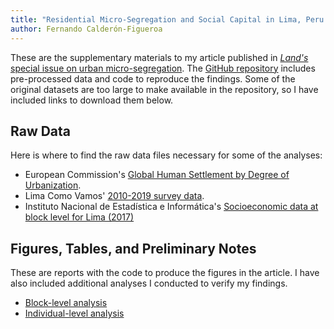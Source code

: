 ```yaml
---
title: "Residential Micro-Segregation and Social Capital in Lima, Peru: Supplementary Material"
author: Fernando Calderón-Figueroa
---
```


These are the supplementary materials to my article published in [*Land's* special issue on urban micro-segregation](https://www.mdpi.com/journal/land/special_issues/938S2A99L1). The [GitHub repository](https://github.com/fcalderonfigueroa/land_microsegregation_lima) includes pre-processed data and code to reproduce the findings. Some of the original datasets are too large to make available in the repository, so I have included links to download them below.

## Raw Data

Here is where to find the raw data files necessary for some of the analyses:

* European Commission's [Global Human Settlement by Degree of Urbanization](https://ghsl.jrc.ec.europa.eu/ghs_smod2023.php).
* Lima Como Vamos' [2010-2019 survey data](https://www.dropbox.com/sh/ogk4631a37kbxxt/AACYpm_yfIPIuqFR_I3mA5xOa/BD_Lima2010-2019.sav?dl=0).
* Instituto Nacional de Estadística e Informática's [Socioeconomic data at block level for Lima (2017)](https://www.arcgis.com/home/item.html?id=a929c02371f24525a881155ec39cfe68)

## Figures, Tables, and Preliminary Notes

These are reports with the code to produce the figures in the article. I have also included additional analyses I conducted to verify my findings.

* [Block-level analysis](https://fcalderonfigueroa.github.io/land_microsegregation_lima/barriers_analysis.html)
* [Individual-level analysis](https://fcalderonfigueroa.github.io/land_microsegregation_lima/survey_analysis.html)
